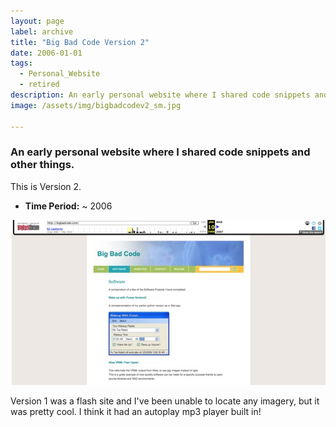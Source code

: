 ```yaml
---
layout: page
label: archive
title: "Big Bad Code Version 2"
date: 2006-01-01
tags:
  - Personal_Website
  - retired
description: An early personal website where I shared code snippets and other things. 
image: /assets/img/bigbadcodev2_sm.jpg

---
```


### An early personal website where I shared code snippets and other things. 

This is Version 2.

+ **Time Period:** ~ 2006

<a href="/assets/img/bigbadcodev2_sm.jpg" data-fancybox="gallery" data-caption="">
  <img src="/assets/img/bigbadcodev2_sm.jpg" alt="" />
</a>

Version 1 was a flash site and I've been unable to locate any imagery, but it was pretty cool. I think it had an autoplay mp3 player built in!